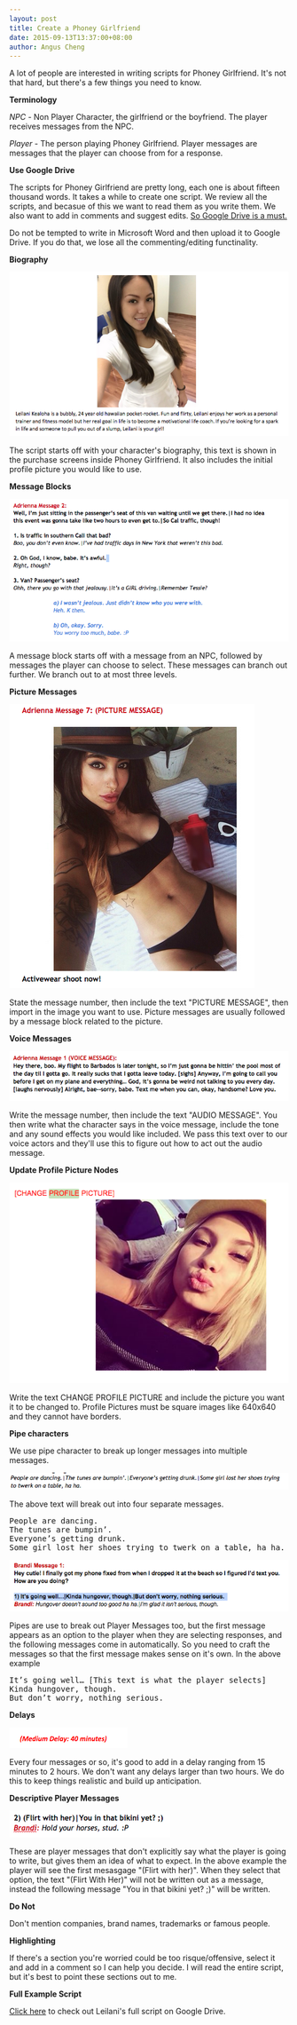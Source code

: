 ```yaml
---
layout: post
title: Create a Phoney Girlfriend
date: 2015-09-13T13:37:00+08:00
author: Angus Cheng
---
```


A lot of people are interested in writing scripts for Phoney Girlfriend. It's not that hard, but there's a few things you need to know.

**Terminology**

*NPC* - Non Player Character, the girlfriend or the boyfriend. The player receives messages from the NPC.

*Player* - The person playing Phoney Girlfriend. Player messages are messages that the player can choose from for a response.

**Use Google Drive**

The scripts for Phoney Girlfriend are pretty long, each one is about fifteen thousand words. It takes a while to create one script. We review all the scripts, and becasue of this we want to read them as you write them. We also want to add in comments and suggest edits. [So Google Drive is a must.](https://drive.google.com)

Do not be tempted to write in Microsoft Word and then upload it to Google Drive. If you do that, we lose all the commenting/editing functinality.

**Biography**

![](/assets/2015-09-13-script-writing/biography.png)

The script starts off with your character's biography, this text is shown in the purchase screens inside Phoney Girlfriend. It also includes the initial profile picture you would like to use.

**Message Blocks**

![](/assets/2015-09-13-script-writing/message_block.png)

A message block starts off with a message from an NPC, followed by messages the player can choose to select. These messages can branch out further. We branch out to at most three levels.

**Picture Messages**

![](/assets/2015-09-13-script-writing/picture_message.png)

State the message number, then include the text "PICTURE MESSAGE", then import in the image you want to use. Picture messages are usually followed by a message block related to the picture.

**Voice Messages**

![](/assets/2015-09-13-script-writing/voice_message.png)

Write the message number, then include the text "AUDIO MESSAGE". You then write what the character says in the voice message, include the tone and any sound effects you would like included. We pass this text over to our voice actors and they'll use this to figure out how to act out the audio message.

**Update Profile Picture Nodes**

![](/assets/2015-09-13-script-writing/profile_pic.png)

Write the text CHANGE PROFILE PICTURE and include the picture you want it to be changed to. Profile Pictures must be square images like 640x640 and they cannot have borders. 

**Pipe characters**

We use pipe character to break up longer messages into multiple messages.

![](/assets/2015-09-13-script-writing/npc_pipes.png)

The above text will break out into four separate messages.

<pre>
People are dancing.
The tunes are bumpin’.
Everyone’s getting drunk.
Some girl lost her shoes trying to twerk on a table, ha ha.
</pre>

![](/assets/2015-09-13-script-writing/player_pipes.png)

Pipes are use to break out Player Messages too, but the first message appears as an option to the player when they are selecting responses, and the following messages come in automatically. So you need to craft the messages so that the first message makes sense on it's own. In the above example

<pre>
It’s going well… [This text is what the player selects]
Kinda hungover, though.
But don’t worry, nothing serious.
</pre>

**Delays**

![](/assets/2015-09-13-script-writing/delay.png)

Every four messages or so, it's good to add in a delay ranging from 15 minutes to 2 hours. We don't want any delays larger than two hours. We do this to keep things realistic and build up anticipation.

**Descriptive Player Messages**

![](/assets/2015-09-13-script-writing/descriptive_pm.png)

These are player messages that don't explicitly say what the player is going to write, but gives them an idea of what to expect. In the above example the player will see the first mesasgage "(Flirt with her)". When they select that option, the text "(Flirt With Her)" will not be written out as a message, instead the following message "You in that bikini yet? ;)" will be written.

**Do Not**

Don't mention companies, brand names, trademarks or famous people.

**Highlighting**

If there's a section you're worried could be too risque/offensive, select it and add in a comment so I can help you decide. I will read the entire script, but it's best to point these sections out to me.

**Full Example Script**

[Click here](https://docs.google.com/document/d/1SjNY4zXQyXby6ZN9QYZUvAYVYsK0EQAWgHDbDWqQgAc/edit?usp=sharing) to check out Leilani's full script on Google Drive.



